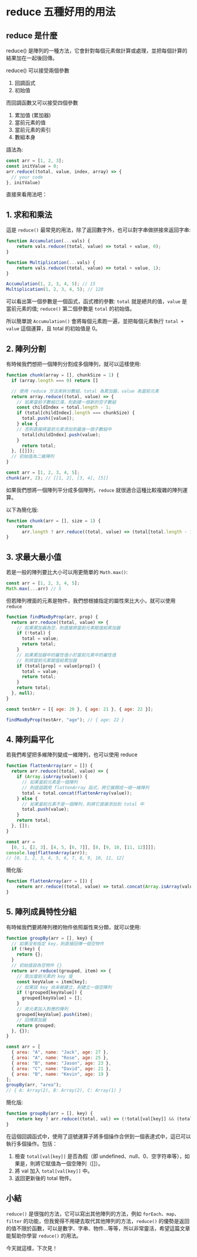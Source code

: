 # reduce 五種好用的用法

## reduce 是什麼
reduce() 是陣列的一種方法，它會針對每個元素做計算或處理，並把每個計算的結果加在一起後回傳。

reduce() 可以接受兩個參數
1. 回調函式
2. 初始值

而回調函數又可以接受四個參數
1. 累加值 (累加器)
2. 當前元素的值
3. 當前元素的索引
4. 數組本身

語法為:
```js
const arr = [1, 2, 3];
const initValue = 0;
arr.reduce((total, value, index, array) => {
  // your code
}, initValue)
```

直接來看用法吧：

## 1. 求和和乘法
這是 `reduce()` 最常見的用法，除了返回數字外，也可以對字串做拼接來返回字串:
```js
function Accumulation(...vals) {
    return vals.reduce((total, value) => total + value, 0);
}

function Multiplication(...vals) {
    return vals.reduce((total, value) => total + value, 1);
}

Accumulation(1, 2, 3, 4, 5); // 15
Multiplication(1, 2, 3, 4, 5); // 120
```
可以看出第一個參數是一個函式，函式裡的參數: `total` 就是總共的值，`value` 是當前元素的值; `reduce()` 第二個參數是 `total` 的初始值。

所以簡單說 `Accumulation()` 會將每個元素跑一遍，並把每個元素執行 `total + value` 這個運算，且 total 的初始值是 0。

## 2. 陣列分割
有時候我們想把一個陣列分割成多個陣列，就可以這樣使用:
```js
function chunk(array = [], chunkSize = 1) {
  if (array.length === 0) return []

  // 使用 reduce 方法來拆分數組，total 為累加器，value 為當前元素
  return array.reduce((total, value) => {
    // 如果當前子數組已滿，則創建一個新的空子數組
    const childIndex = total.length - 1;
    if (total[childIndex].length === chunkSize) {
      total.push([value]);
    } else {
    // 否則直接將當前元素添加到最後一個子數組中
      total[childIndex].push(value);
    }
      return total;
  }, [[]]);
  // 初始值為二維陣列
}

const arr = [1, 2, 3, 4, 5];
chunk(arr, 2); // [[1, 2], [3, 4], [5]]
```
如果我們想將一個陣列平分成多個陣列，`reduce` 就很適合這種比較複雜的陣列運算。

以下為簡化版:
```js
function chunk(arr = [], size = 1) {
    return 
      arr.length ? arr.reduce((total, value) => (total[total.length - 1].length === size ? total.push([value]) : total[total.length - 1].push(value), total), [[]]) : [];
}
```

## 3. 求最大最小值
若是一般的陣列要比大小可以用更簡單的 `Math.max()`:
```js
const arr = [1, 2, 3, 4, 5];
Math.max(...arr) // 5
```
但若陣列裡面的元素是物件，我們想根據指定的屬性來比大小，就可以使用 `reduce`

```js
function findMaxByProp(arr, prop) {
  return arr.reduce((total, value) => {
    // 如果累加器為空，則直接將當前元素賦值給累加器
    if (!total) {
      total = value;
      return total;
    }
    // 如果累加器中的屬性值小於當前元素中的屬性值
    // 則將當前元素賦值給累加器
    if (total[prop] < value[prop]) {
      total = value;
      return total;
    }
    return total;
  }, null);
}

const testArr = [{ age: 20 }, { age: 21 }, { age: 22 }];

findMaxByProp(testArr, "age"); // { age: 22 }
```

## 4. 陣列扁平化
若我們希望把多維陣列變成一維陣列，也可以使用 reduce

```js
function flattenArray(arr = []) {
  return arr.reduce((total, value) => {
    if (Array.isArray(value)) {
      // 如果當前元素是一個陣列
      // 則遞迴調用 flattenArray 函式，將它展開成一個一維陣列
      total = total.concat(flattenArray(value));
    } else {
      // 如果當前元素不是一個陣列，則將它直接添加到 total 中
      total.push(value);
    }
    return total;
  }, []);
}

const arr = 
  [0, 1, [2, 3], [4, 5, [6, 7]], [8, [9, 10, [11, 12]]]];
console.log(flattenArray(arr)); 
// [0, 1, 2, 3, 4, 5, 6, 7, 8, 9, 10, 11, 12]
```
簡化版:
```js
function flattenArray(arr = []) {
    return arr.reduce((total, value) => total.concat(Array.isArray(value) ? flattenArray(value) : value), [])
}
```


## 5. 陣列成員特性分組
有時候我們要將陣列裡的物件依照屬性來分類，就可以使用:
```js
function groupBy(arr = [], key) {
  // 如果沒有指定 key，則直接回傳一個空物件
  if (!key) {
    return {};
  }
  // 初始值設為空物件 {}
  return arr.reduce((grouped, item) => {
    // 取出當前元素的 key 值
    const keyValue = item[key];
    // 如果該 key 尚未被建立，則建立一個空陣列
    if (!grouped[keyValue]) {
      grouped[keyValue] = [];
    }
    // 將元素加入對應的陣列
    grouped[keyValue].push(item);
    // 回傳累加器
    return grouped;
  }, {});
}

const arr = [
  { area: "A", name: "Jack", age: 27 },
  { area: "A", name: "Rose", age: 25 },
  { area: "B", name: "Jason", age: 23 },
  { area: "C", name: "David", age: 21 },
  { area: "B", name: "Kevin", age: 19 }
]; 
groupBy(arr, "area"); 
// { A: Array(2), B: Array(2), C: Array(1) }
```

簡化版:
```js
function groupBy(arr = [], key) {
    return key ? arr.reduce((total, val) => (!total[val[key]] && (total[val[key]] = []), total[val[key]].push(val), total),  {}) : {};
}
```
在這個回調函式中，使用了逗號運算子將多個操作合併到一個表達式中，這已可以執行多個操作。包括：

1. 檢查 `total[val[key]]` 是否為假（即 undefined、null、0、空字符串等），如果是，則將它賦值為一個空陣列（[]）。
2. 將 val 加入 `total[val[key]]` 中。
4. 返回更新後的 total 物件。

## 小結
`reduce()` 是很強的方法，它可以寫出其他陣列的方法，例如 `forEach`、`map`、`filter` 的功能，但我覺得不用硬去取代其他陣列的方法，`reduce()` 的優勢是返回的值不限於函數，可以是數字、字串、物件...等等，所以非常靈活，希望這篇文章能幫助你學習 `reduce()` 的用法。

今天就這樣，下次見！